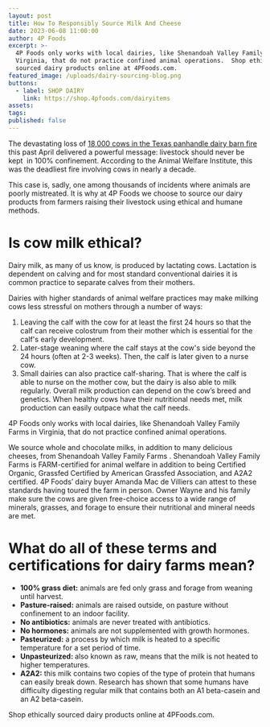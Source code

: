```yaml
---
layout: post
title: How To Responsibly Source Milk And Cheese
date: 2023-06-08 11:00:00
author: 4P Foods
excerpt: >-
  4P Foods only works with local dairies, like Shenandoah Valley Family Farms in
  Virginia, that do not practice confined animal operations.  Shop ethically
  sourced dairy products online at 4PFoods.com.
featured_image: /uploads/dairy-sourcing-blog.png
buttons:
  - label: SHOP DAIRY
    link: https://shop.4pfoods.com/dairyitems
assets:
tags:
published: false
---
```

<div class="editable"><p>The devastating loss of <a href="https://www.tpr.org/news/2023-04-17/more-than-18-000-cows-are-dead-after-dairy-farm-explosion-in-texas-panhandle">18,000 cows in the Texas panhandle dairy barn fire</a> this past April delivered a powerful message: livestock should never be kept&nbsp; in 100% confinement. According to the Animal Welfare Institute, this was the deadliest fire involving cows in nearly a decade.&nbsp;</p><p>This case is, sadly, one among thousands of incidents where animals are poorly mistreated. It is why at 4P Foods we choose to source our dairy products from farmers raising their livestock using ethical and humane methods.&nbsp;</p><h1><strong>Is cow milk ethical?</strong></h1><p>Dairy milk, as many of us know, is produced by lactating cows. Lactation is dependent on calving and for most standard conventional dairies it is common practice to separate calves from their mothers.&nbsp;</p><p>Dairies with higher standards of animal welfare practices may make milking cows less stressful on mothers through a number of ways:&nbsp;</p><ol><li>Leaving the calf with the cow for at least the first 24 hours so that the calf can receive colostrum from their mother which is essential for the calf's early development.&nbsp;</li><li>Later-stage weaning where the calf stays at the cow's side beyond the 24 hours (often at 2-3 weeks). Then, the calf is later given to a nurse cow.&nbsp;</li><li>Small dairies can also practice calf-sharing. That is where the calf is able to nurse on the mother cow, but the dairy is also able to milk regularly. Overall milk production can depend on the cow’s breed and genetics. When healthy cows have their nutritional needs met, milk production can easily outpace what the calf needs.</li></ol><p>4P Foods only works with local dairies, like Shenandoah Valley Family Farms in Virginia, that do not practice confined animal operations.&nbsp;</p><p>We source whole and chocolate milks, in addition to many delicious cheeses, from Shenandoah Valley Family Farms . Shenandoah Valley Family Farms is FARM-certified for animal welfare in addition to being Certified Organic, Grassfed Certified by American Grassfed Association, and A2A2 certified. 4P Foods’ dairy buyer Amanda Mac de Villiers can attest to these standards having toured the farm in person. Owner Wayne and his family make sure the cows are given free-choice access to a wide range of minerals, grasses, and forage to ensure their nutritional and mineral needs are met.</p><h1><strong>What do all of these terms and certifications for dairy farms mean?</strong></h1><ul><li><strong>100% grass diet:</strong> animals are fed only grass and forage from weaning until harvest.</li><li><strong>Pasture-raised:</strong> animals are raised outside, on pasture without confinement to an indoor facility.</li><li><strong>No antibiotics:</strong> animals are never treated with antibiotics.&nbsp;</li><li><strong>No hormones:</strong> animals are not supplemented with growth hormones.</li><li><strong>Pasteurized:</strong> a process by which milk is heated to a specific temperature for a set period of time.</li><li><strong>Unpasteurized: </strong>also known as raw, means that the milk is not heated to higher temperatures.</li><li><strong>A2A2:</strong> this milk contains two copies of the type of protein that humans can easily break down. Research has shown that some humans have difficulty digesting regular milk that contains both an A1 beta-casein and an A2 beta-casein.</li></ul><p>Shop ethically sourced dairy products online at 4PFoods.com.</p></div>